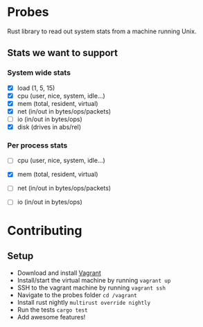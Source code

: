 # Probes

Rust library to read out system stats from a machine running Unix.

## Stats we want to support

### System wide stats

* [x] load (1, 5, 15)
* [x] cpu (user, nice, system, idle...)
* [x] mem (total, resident, virtual)
* [x] net (in/out in bytes/ops/packets)
* [ ] io (in/out in bytes/ops)
* [x] disk (drives in abs/rel)

### Per process stats

* [ ] cpu (user, nice, system, idle...)
* [x] mem (total, resident, virtual)
* [ ] net (in/out in bytes/ops/packets)
* [ ] io (in/out in bytes/ops)


# Contributing

## Setup

* Download and install [Vagrant](https://www.vagrantup.com/)
* Install/start the virtual machine by running `vagrant up`
* SSH to the vagrant machine by running `vagrant ssh`
* Navigate to the probes folder `cd /vagrant`
* Install rust nightly `multirust override nightly`
* Run the tests `cargo test`
* Add awesome features!
